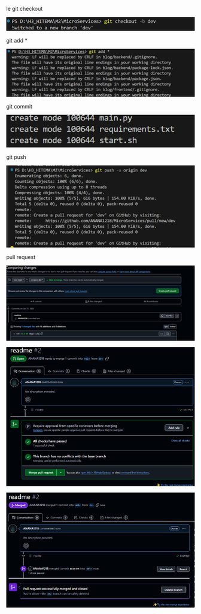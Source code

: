 le git checkout

 ![alt text](image.png)

 git add *

 ![alt text](image-1.png)

 git commit 

 ![alt text](image-2.png)

 git push 

 ![alt text](image-3.png)

 pull request 

 ![alt text](image-4.png)

 ![alt text](image-5.png)

 ![alt text](image-6.png)
